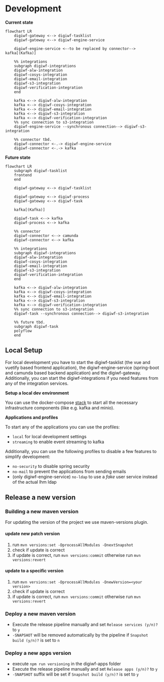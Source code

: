 # Development

**Current state**

```mermaid
flowchart LR
    digiwf-gateway <--> digiwf-tasklist
    digiwf-gateway <--> digiwf-engine-service
    
    digiwf-engine-service <--to be replaced by connector--> kafka[(Kafka)]
  
    %% integrations
    subgraph digiwf-integrations
    digiwf-alw-integration
    digiwf-cosys-integration
    digiwf-email-integration
    digiwf-s3-integration
    digiwf-verification-integration
    end
    
    kafka <--> digiwf-alw-integration
    kafka <--> digiwf-cosys-integration
    kafka <--> digiwf-email-integration
    kafka <--> digiwf-s3-integration
    kafka <--> digiwf-verification-integration
    %% sync connection to s3-integration
    digiwf-engine-service --synchronous connection--> digiwf-s3-integration
    
    %% connector tbd.
    digiwf-connector <-.-> digiwf-engine-service
    digiwf-connector <-.-> kafka
```

**Future state**

```mermaid
flowchart LR
    subgraph digiwf-tasklist
    frontend
    end
    
    digiwf-gateway <--> digiwf-tasklist
    
    digiwf-gateway <--> digiwf-process
    digiwf-gateway <--> digiwf-task
    
    kafka[(Kafka)]
  
    digiwf-task <--> kafka
    digiwf-process <--> kafka
  
    %% connector
    digiwf-connector <--> camunda
    digiwf-connector <--> kafka
  
    %% integrations
    subgraph digiwf-integrations
    digiwf-alw-integration
    digiwf-cosys-integration
    digiwf-email-integration
    digiwf-s3-integration
    digiwf-verification-integration
    end
    
    kafka <--> digiwf-alw-integration
    kafka <--> digiwf-cosys-integration
    kafka <--> digiwf-email-integration
    kafka <--> digiwf-s3-integration
    kafka <--> digiwf-verification-integration
    %% sync connection to s3-integration
    digiwf-task --synchronous connection--> digiwf-s3-integration
    
    %% future tbd.
    subgraph digiwf-task
    polyflow
    end
```

## Local Setup

For local development you have to start the digiwf-tasklist (the vue and vuetify based frontend application), the digiwf-engine-service (spring-boot and camunda based backend application) and the digiwf-gateway.
Additionally, you can start the digiwf-integrations if you need features from any of the integration services.

**Setup a local dev environment**

You can use the docker-compose [stack](stack) to start all the necessary infrastructure components (like e.g. kafka and minio).

**Applications and profiles**

To start any of the applications you can use the profiles:

* `local` for local development settings
* `streaming` to enable event streaming to kafka

Additionally, you can use the following profiles to disable a few features to simplify development:

* `no-security` to disable spring security
* `no-mail` to prevent the applications from sending emails
* (only digiwf-engine-service) `no-ldap` to use a *fake* user service instead of the actual lhm ldap

## Release a new version

### Building a new maven version

For updating the version of the project we use maven-versions plugin.

#### update new patch version

1. run `mvn versions:set -DprocessAllModules -DnextSnapshot`
2. check if update is correct
3. if update is correct, run `mvn versions:commit` otherwise run `mvn versions:revert`

#### update to a specific version

1. run `mvn versions:set -DprocessAllModules -DnewVersion=<your version>`
2. check if update is correct
3. if update is correct, run `mvn versions:commit` otherwise run `mvn versions:revert`

### Deploy a new maven version

- Execute the release pipeline manually and set `Release services (y/n)?` to `y`
- `-SNAPSHOT` will be removed automatically by the pipeline if `Snapshot build (y/n)?` is set to `n`

### Deploy a new apps version

- execute `npm run versioning` in the digiwf-apps folder
- Execute the release pipeline manually and set `Release apps (y/n)?` to `y`
- `-SNAPSHOT` suffix will be set if `Snapshot build (y/n)?` is set to `y`
